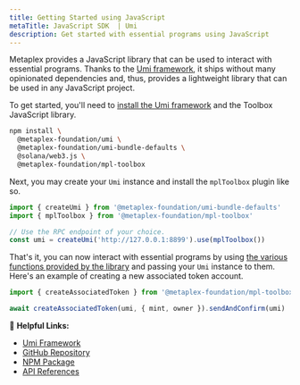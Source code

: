 ```yaml
---
title: Getting Started using JavaScript
metaTitle: JavaScript SDK  | Umi
description: Get started with essential programs using JavaScript
---
```


Metaplex provides a JavaScript library that can be used to interact with essential programs. Thanks to the [Umi framework](https://github.com/metaplex-foundation/umi), it ships without many opinionated dependencies and, thus, provides a lightweight library that can be used in any JavaScript project.

To get started, you'll need to [install the Umi framework](https://github.com/metaplex-foundation/umi/blob/main/docs/installation.md) and the Toolbox JavaScript library.

```sh
npm install \
  @metaplex-foundation/umi \
  @metaplex-foundation/umi-bundle-defaults \
  @solana/web3.js \
  @metaplex-foundation/mpl-toolbox
```

Next, you may create your `Umi` instance and install the `mplToolbox` plugin like so.

```ts
import { createUmi } from '@metaplex-foundation/umi-bundle-defaults'
import { mplToolbox } from '@metaplex-foundation/mpl-toolbox'

// Use the RPC endpoint of your choice.
const umi = createUmi('http://127.0.0.1:8899').use(mplToolbox())
```

That's it, you can now interact with essential programs by using [the various functions provided by the library](https://mpl-toolbox.typedoc.metaplex.com/) and passing your `Umi` instance to them. Here's an example of creating a new associated token account.

```ts
import { createAssociatedToken } from '@metaplex-foundation/mpl-toolbox'

await createAssociatedToken(umi, { mint, owner }).sendAndConfirm(umi)
```

🔗 **Helpful Links:**

- [Umi Framework](https://github.com/metaplex-foundation/umi)
- [GitHub Repository](https://github.com/metaplex-foundation/mpl-toolbox)
- [NPM Package](https://www.npmjs.com/package/@metaplex-foundation/mpl-toolbox)
- [API References](https://mpl-toolbox.typedoc.metaplex.com/)
